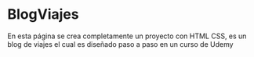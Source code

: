 # BlogViajes
En esta página se crea completamente un proyecto con HTML CSS, es un blog de viajes  el cual es diseñado paso a paso en un curso de Udemy

